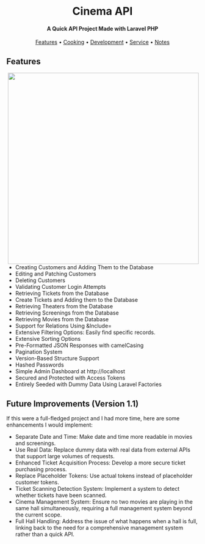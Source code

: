 <h1 align="center">
  Cinema API 
  <br>
</h1>

<h4 align="center">A Quick API Project Made with Laravel PHP</h4>

<p align="center">
  <a href="#features">Features</a>
  •
  <a href="#Improvements">Cooking</a>
  •
  <a href="#development">Development</a>
  •
  <a href="#service">Service</a>
  •
  <a href="#notes">Notes</a>
</p>


## Features

<img align="right" src="https://i.imgur.com/kSXwUJw.png" style="width:500px">

- Creating Customers and Adding Them to the Database
- Editing and Patching Customers
- Deleting Customers
- Validating Customer Login Attempts
- Retrieving Tickets from the Database
- Create Tickets and Adding them to the Database
- Retrieving Theaters from the Database
- Retrieving Screenings from the Database
- Retrieving Movies from the Database
- Support for Relations Using &Include=
- Extensive Filtering Options: Easily find specific records.
- Extensive Sorting Options
- Pre-Formatted JSON Responses with camelCasing
- Pagination System
- Version-Based Structure Support
- Hashed Passwords
- Simple Admin Dashboard at http://localhost
- Secured and Protected with Access Tokens
- Entirely Seeded with Dummy Data Using Laravel Factories

## Future Improvements (Version 1.1)
If this were a full-fledged project and I had more time, here are some enhancements I would implement:

- Separate Date and Time: Make date and time more readable in movies and screenings.
- Use Real Data: Replace dummy data with real data from external APIs that support large volumes of requests.
- Enhanced Ticket Acquisition Process: Develop a more secure ticket purchasing process.
- Replace Placeholder Tokens: Use actual tokens instead of placeholder customer tokens.
- Ticket Scanning Detection System: Implement a system to detect whether tickets have been scanned.
- Cinema Management System: Ensure no two movies are playing in the same hall simultaneously, requiring a full management system beyond the current scope.
- Full Hall Handling: Address the issue of what happens when a hall is full, linking back to the need for a comprehensive management system rather than a quick API.
